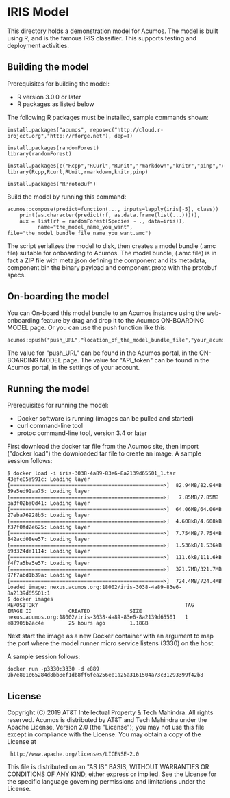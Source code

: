 # IRIS Model

This directory holds a demonstration model for Acumos.  The model is
built using R, and is the famous IRIS classifier.  This supports
testing and deployment activities.

## Building the model

Prerequisites for building the model:

 * R version 3.0.0 or later
 * R packages as listed below

The following R packages must be installed, sample commands shown:

    install.packages("acumos", repos=c("http://cloud.r-project.org","http://rforge.net"), dep=T)

    install.packages(randomForest)
    library(randomForest)

    install.packages(c("Rcpp","RCurl","RUnit","rmarkdown","knitr","pinp","xml2"))
    library(Rcpp,Rcurl,RUnit,rmarkdown,knitr,pinp)

    install.packages("RProtoBuf")

Build the model by running this command:

    acumos::compose(predict=function(..., inputs=lapply(iris[-5], class))
        print(as.character(predict(rf, as.data.frame(list(...))))),
        aux = list(rf = randomForest(Species ~ ., data=iris)),
              name="the_model_name_you_want", file="the_model_bundle_file_name_you_want.amc")

The script serializes the model to disk, then creates a model bundle (.amc file) suitable for onboarding
to Acumos. The model bundle, (.amc file) is in fact a ZIP file with meta.json defining the component and
its metadata, component.bin the binary payload and component.proto with the protobuf specs.

## On-boarding the model

You can On-board this model bundle to an Acumos instance using the web-onboarding feature by drag
and drop it to the Acumos ON-BOARDING MODEL page. Or you can use the push function like this:

    acumos::push("push_URL","location_of_the_model_bundle_file","your_acumos_login:API_token")

The value for "push_URL" can be found in the Acumos portal, in the ON-BOARDING MODEL page.
The value for "API_token" can be found in the Acumos portal, in the settings of your account.

## Running the model

Prerequisites for running the model:

 * Docker software is running (images can be pulled and started)
 * curl command-line tool
 * protoc command-line tool, version 3.4 or later

First download the docker tar file from the Acumos site, then import ("docker load") the downloaded
tar file to create an image.  A sample session follows:

    $ docker load -i iris-3038-4a89-83e6-8a2139d65501_1.tar
    43efe85a991c: Loading layer [==================================================>]  82.94MB/82.94MB
    59a5ed91aa75: Loading layer [==================================================>]   7.85MB/7.85MB
    ba3f02ba0d41: Loading layer [==================================================>]  64.06MB/64.06MB
    27eba76928b5: Loading layer [==================================================>]  4.608kB/4.608kB
    f37f0fd2e625: Loading layer [==================================================>]  7.754MB/7.754MB
    842acd08ee57: Loading layer [==================================================>]  1.536kB/1.536kB
    693324de1114: Loading layer [==================================================>]  111.6kB/111.6kB
    f4f7a5ba5e57: Loading layer [==================================================>]  321.7MB/321.7MB
    97f7abd1b39a: Loading layer [==================================================>]  724.4MB/724.4MB
    Loaded image: nexus.acumos.org:18002/iris-3038-4a89-83e6-8a2139d65501:1
    $ docker images
    REPOSITORY                                                TAG                 IMAGE ID            CREATED             SIZE
    nexus.acumos.org:18002/iris-3038-4a89-83e6-8a2139d65501   1                   e88905b2ac4e        25 hours ago        1.18GB


Next start the image as a new Docker container with an argument to map the port where the model
runner micro service listens (3330) on the host.

A sample session follows:

    docker run -p3330:3330 -d e889
    9b7e801c65284d8bb8ef1db8ff6fea256ee1a25a3161504a73c31293399f42b8


## License

Copyright (C) 2019 AT&T Intellectual Property & Tech Mahindra. All rights reserved.
Acumos is distributed by AT&T and Tech Mahindra under the Apache License, Version 2.0 (the "License");
you may not use this file except in compliance with the License. You may obtain a copy of the License at

     http://www.apache.org/licenses/LICENSE-2.0

This file is distributed on an "AS IS" BASIS, WITHOUT WARRANTIES OR CONDITIONS OF ANY KIND, either
express or implied.  See the License for the specific language governing permissions and limitations
under the License.
